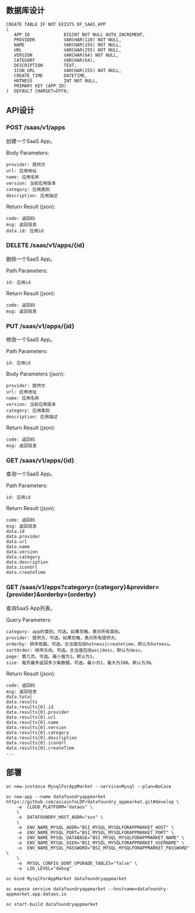 
## 数据库设计

```
CREATE TABLE IF NOT EXISTS DF_SAAS_APP
(
   APP_ID             BIGINT NOT NULL AUTO_INCREMENT,
   PROVIDER           VARCHAR(120) NOT NULL,
   NAME               VARCHAR(255) NOT NULL,
   URL                VARCHAR(255) NOT NULL,
   VERSION            VARCHAR(64) NOT NULL,
   CATEGORY           VARCHAR(64),
   DESCRIPTION        TEXT,
   ICON_URL           VARCHAR(255) NOT NULL,
   CREATE_TIME        DATETIME,
   HOTNESS            INT NOT NULL,
   PRIMARY KEY (APP_ID)
)  DEFAULT CHARSET=UTF8;
```

## API设计

### POST /saas/v1/apps

创建一个SaaS App。

Body Parameters:
```
provider: 提供方
url: 应用地址
name: 应用名称
version: 当前应用版本
category: 应用类别
description: 应用描述
```

Return Result (json):
```
code: 返回码
msg: 返回信息
data.id: 应用id
```

### DELETE /saas/v1/apps/{id}

删除一个SaaS App。

Path Parameters:
```
id: 应用id
```

Return Result (json):
```
code: 返回码
msg: 返回信息
```

### PUT /saas/v1/apps/{id}

修改一个SaaS App。

Path Parameters:
```
id: 应用id
```

Body Parameters (json):
```
provider: 提供方
url: 应用地址
name: 应用名称
version: 当前应用版本
category: 应用类别
description: 应用描述
```

Return Result (json):
```
code: 返回码
msg: 返回信息
```

### GET /saas/v1/apps/{id}

查询一个SaaS App。

Path Parameters:
```
id: 应用id
```

Return Result (json):
```
code: 返回码
msg: 返回信息
data.id
data.provider
data.url
data.name
data.version
data.category
data.description
data.iconUrl
data.createTime
```

### GET /saas/v1/apps?category={category}&provider={provider}&orderby={orderby}

查询SaaS App列表。

Query Parameters:
```
category: app的类别。可选。如果忽略，表示所有类别。
provider: 提供方。可选。如果忽略，表示所有提供方。
orderby: 排序依据。可选。合法值包括hotness|createtime，默认为hotness。
sortOrder: 排序方向。可选。合法值包括asc|desc，默认为desc。
page: 第几页。可选。最小值为1。默认为1。
size: 每页最多返回多少条数据。可选。最小为1，最大为100。默认为30。
```

Return Result (json):
```
code: 返回码
msg: 返回信息
data.total
data.results
data.results[0].id
data.results[0].provider
data.results[0].url
data.results[0].name
data.results[0].version
data.results[0].category
data.results[0].description
data.results[0].iconUrl
data.results[0].createTime
...
```

## 部署

```
oc new-instance MysqlForAppMarket --service=Mysql --plan=NoCase

oc new-app --name datafoundryappmarket https://github.com/asiainfoLDP/datafoundry_appmarket.git#develop \
    -e  CLOUD_PLATFORM="dataos" \
    \
    -e  DATAFOUNDRY_HOST_ADDR="xxx" \
    \
    -e  ENV_NAME_MYSQL_ADDR="BSI_MYSQL_MYSQLFORAPPMARKET_HOST" \
    -e  ENV_NAME_MYSQL_PORT="BSI_MYSQL_MYSQLFORAPPMARKET_PORT" \
    -e  ENV_NAME_MYSQL_DATABASE="BSI_MYSQL_MYSQLFORAPPMARKET_NAME" \
    -e  ENV_NAME_MYSQL_USER="BSI_MYSQL_MYSQLFORAPPMARKET_USERNAME" \
    -e  ENV_NAME_MYSQL_PASSWORD="BSI_MYSQL_MYSQLFORAPPMARKET_PASSWORD" \
    \
    -e  MYSQL_CONFIG_DONT_UPGRADE_TABLES="false" \
    -e  LOG_LEVEL="debug"

oc bind MysqlForAppMarket datafoundryappmarket

oc expose service datafoundryappmarket --hostname=datafoundry-appmarket.app.dataos.io

oc start-build datafoundryappmarket

```
